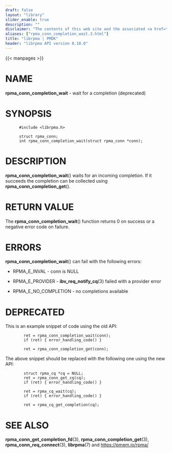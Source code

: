 ```yaml
---
draft: false
layout: "library"
slider_enable: true
description: ""
disclaimer: "The contents of this web site and the associated <a href=\"https://github.com/pmem\">GitHub repositories</a> are BSD-licensed open source."
aliases: ["rpma_conn_completion_wait.3.html"]
title: "librpma | PMDK"
header: "librpma API version 0.10.0"
---
```

{{< manpages >}}

[comment]: <> (SPDX-License-Identifier: BSD-3-Clause)
[comment]: <> (Copyright 2020, Intel Corporation)

NAME
====

**rpma\_conn\_completion\_wait** - wait for a completion (deprecated)

SYNOPSIS
========

          #include <librpma.h>

          struct rpma_conn;
          int rpma_conn_completion_wait(struct rpma_conn *conn);

DESCRIPTION
===========

**rpma\_conn\_completion\_wait**() waits for an incoming completion. If
it succeeds the completion can be collected using
**rpma\_conn\_completion\_get**().

RETURN VALUE
============

The **rpma\_conn\_completion\_wait**() function returns 0 on success or
a negative error code on failure.

ERRORS
======

**rpma\_conn\_completion\_wait**() can fail with the following errors:

-   RPMA\_E\_INVAL - conn is NULL

-   RPMA\_E\_PROVIDER - **ibv\_req\_notify\_cq**(3) failed with a
    provider error

-   RPMA\_E\_NO\_COMPLETION - no completions available

DEPRECATED
==========

This is an example snippet of code using the old API:

            ret = rpma_conn_completion_wait(conn);
            if (ret) { error_handling_code() }

            ret = rpma_conn_completion_get(conn);

The above snippet should be replaced with the following one using the
new API:

            struct rpma_cq *cq = NULL;
            ret = rpma_conn_get_cq(cq);
            if (ret) { error_handling_code() }

            ret = rpma_cq_wait(cq);
            if (ret) { error_handling_code() }

            ret = rpma_cq_get_completion(cq);

SEE ALSO
========

**rpma\_conn\_get\_completion\_fd**(3),
**rpma\_conn\_completion\_get**(3), **rpma\_conn\_req\_connect**(3),
**librpma**(7) and https://pmem.io/rpma/

